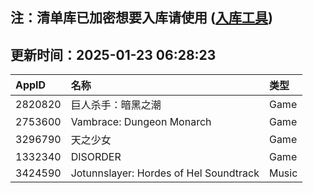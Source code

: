## 注：清单库已加密想要入库请使用 ([入库工具](https://github.com/BlankTMing/ManifestAutoUpdate/releases))

## 更新时间：2025-01-23 06:28:23
| AppID | 名称 | 类型  |
| :-------------------- | :----------------------------- | :----------- |
| 2820820 | 巨人杀手：暗黑之潮| Game |
| 2753600 | Vambrace: Dungeon Monarch| Game |
| 3296790 | 天之少女| Game |
| 1332340 | DISORDER| Game |
| 3424590 | Jotunnslayer: Hordes of Hel Soundtrack| Music |
